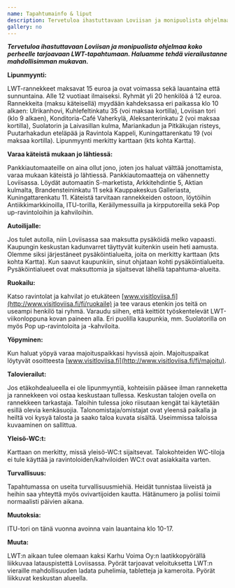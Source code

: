 ```yaml
---
name: Tapahtumainfo & liput
description: Tervetuloa ihastuttavaan Loviisan ja monipuolista ohjelmaa koko perheelle tarjoavaan LWT-tapahtumaan. Haluamme tehdä vierailustanne mahdollisimman mukavan.
gallery: no
---
```

***Tervetuloa ihastuttavaan Loviisan ja monipuolista ohjelmaa koko perheelle tarjoavaan LWT-tapahtumaan. Haluamme tehdä vierailustanne mahdollisimman mukavan.***

**Lipunmyynti:**

LWT-rannekkeet maksavat 15 euroa ja ovat voimassa sekä lauantaina että sunnuntaina. Alle 12 vuotiaat ilmaiseksi. Ryhmät yli 20 henkilöä á 12 euroa. Rannekkeita (maksu käteisellä) myydään kahdeksassa eri paikassa klo 10 alkaen: Ulrikanhovi, Kuhlefeltinkatu 35 (voi maksaa kortilla), Loviisan tori (klo 9 alkaen), Konditoria-Café Vaherkylä, Aleksanterinkatu 2 (voi maksaa kortilla), Suolatorin ja Laivasillan kulma, Mariankadun ja Pitkäkujan risteys, Puutarhakadun eteläpää ja Ravintola Kappeli, Kuningattarenkatu 19 (voi maksaa kortilla).  Lipunmyynti merkitty karttaan (kts kohta Kartta).

**Varaa käteistä mukaan jo lähtiessä:**

Pankkiautomaateille on aina ollut jono, joten jos haluat välttää jonottamista, varaa mukaan käteistä jo lähtiessä. Pankkiautomaatteja on vähennetty Loviisassa. Löydät automaatin S-marketista, Arkkitehdintie 5, Aktian kulmalta, Brandensteininkatu 11 sekä Kauppakeskus Galleriasta, Kuningattarenkatu 11. Käteistä tarvitaan rannekkeiden ostoon, löytöihin Antiikkimarkkinoilla, ITU-torilla, Keräilymessuilla ja kirpputoreilla sekä Pop up-ravintoloihin ja kahviloihin.

**Autoilijalle:**

Jos tulet autolla, niin Loviisassa saa maksutta pysäköidä melko vapaasti. Kaupungin keskustan kadunvarret täyttyvät kuitenkin usein heti aamusta. Olemme siksi järjestäneet pysäköintialueita, joita on merkitty karttaan (kts kohta Kartta). Kun saavut kaupunkiin, sinut ohjataan kohti pysäköintialueita. Pysäköintialueet ovat maksuttomia ja sijaitsevat lähellä tapahtuma-alueita.

**Ruokailu:**

Katso ravintolat ja kahvilat jo etukäteen [www.visitloviisa.fi](http://www.visitloviisa.fi/fi/ruokaile) ja tee varaus etenkin jos teitä on useampi henkilö tai ryhmä. Varaudu siihen, että keittiöt työskentelevät LWT-viikonloppuna kovan paineen alla. Eri puolilla kaupunkia, mm. Suolatorilla on myös Pop up-ravintoloita ja -kahviloita.

**Yöpyminen:**

Kun haluat yöpyä varaa majoituspaikkasi hyvissä ajoin. Majoituspaikat löytyvät osoitteesta [www.visitloviisa.fi](http://www.visitloviisa.fi/fi/majoitu).

**Talovierailut:**

Jos etäkohdealueella ei ole lipunmyyntiä, kohteisiin pääsee ilman ranneketta ja rannekkeen voi ostaa keskustaan tullessa. Keskustan talojen ovella on rannekkeen tarkastaja. Taloihin tulessa joko riisutaan kengät tai käytetään esillä olevia kenkäsuojia. Talonomistaja/omistajat ovat yleensä paikalla ja heiltä voi kysyä talosta ja saako taloa kuvata sisältä. Useimmissa taloissa kuvaaminen on sallittua.

**Yleisö-WC:t:**

Karttaan on merkitty, missä yleisö-WC:t sijaitsevat. Talokohteiden WC-tiloja ei tule käyttää ja ravintoloiden/kahviloiden WC:t ovat asiakkaita varten.

**Turvallisuus:**

Tapahtumassa on useita turvallisuusmiehiä. Heidät tunnistaa liiveistä ja heihin saa yhteyttä myös ovivartijoiden kautta. Hätänumero ja poliisi toimii normaalisti päivien aikana.

**Muutoksia:**

ITU-tori on tänä vuonna avoinna vain lauantaina klo 10-17.

**Muuta:**

LWT:n aikaan tulee olemaan kaksi Karhu Voima Oy:n laatikkopyörällä liikkuvaa latauspistettä Loviisassa. Pyörät tarjoavat veloituksetta LWT:n vieraille mahdollisuuden ladata puhelimia, tabletteja ja kameroita. Pyörät liikkuvat keskustan alueella.
